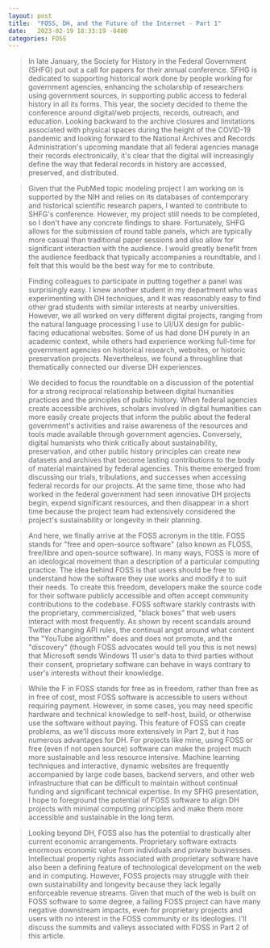 ```yaml
---
layout: post
title:  "FOSS, DH, and the Future of the Internet - Part 1"
date:   2023-02-19 18:33:19 -0400
categories: FOSS
---
```

>In late January, the Society for History in the Federal Government (SHFG) put out a call for papers for their annual conference. SFHG is dedicated to supporting historical work done by people working for government agencies, enhancing the scholarship of researchers using government sources, in supporting public access to federal history in all its forms. This year, the society decided to theme the conference around digital/web projects, records, outreach, and education. Looking backward to the archive closures and limitations associated with physical spaces during the height of the COVID-19 pandemic and looking forward to the National Archives and Records Administration's upcoming mandate that all federal agencies manage their records electronically, it's clear that the digital will increasingly define the way that federal records in history are accessed, preserved, and distributed.

>Given that the PubMed topic modeling project I am working on is supported by the NIH and relies on its databases of contemporary and historical scientific research papers, I wanted to contribute to SHFG's conference. However, my project still needs to be completed, so I don't have any concrete findings to share. Fortunately, SHFG allows for the submission of round table panels, which are typically more casual than traditional paper sessions and also allow for significant interaction with the audience. I would greatly benefit from the audience feedback that typically accompanies a roundtable, and I felt that this would be the best way for me to contribute.

>Finding colleagues to participate in putting together a panel was surprisingly easy. I knew another student in my department who was experimenting with DH techniques, and it was reasonably easy to find other grad students with similar interests at nearby universities. However, we all worked on very different digital projects, ranging from the natural language processing I use to UI/UX design for public-facing educational websites. Some of us had done DH purely in an academic context, while others had experience working full-time for government agencies on historical research, websites, or historic preservation projects. Nevertheless, we found a throughline that thematically connected our diverse DH experiences. 

>We decided to focus the roundtable on a discussion of the potential for a strong reciprocal relationship between digital humanities practices and the principles of public history. When federal agencies create accessible archives, scholars involved in digital humanities can more easily create projects that inform the public about the federal government's activities and raise awareness of the resources and tools made available through government agencies. Conversely, digital humanists who think critically about sustainability, preservation, and other public history principles can create new datasets and archives that become lasting contributions to the body of material maintained by federal agencies. This theme emerged from discussing our trials, tribulations, and successes when accessing federal records for our projects. At the same time, those who had worked in the federal government had seen innovative DH projects begin, expend significant resources, and then disappear in a short time because the project team had extensively considered the project's sustainability or longevity in their planning.

>And here, we finally arrive at the FOSS acronym in the title. FOSS stands for "free and open-source software" (also known as FLOSS, free/libre and open-source software). In many ways, FOSS is more of an ideological movement than a description of a particular computing practice. The idea behind FOSS is that users should be free to understand how the software they use works and modify it to suit their needs. To create this freedom, developers make the source code for their software publicly accessible and often accept community contributions to the codebase. FOSS software starkly contrasts with the proprietary, commercialized, "black boxes" that web users interact with most frequently. As shown by recent scandals around Twitter changing API rules, the continual angst around what content the "YouTube algorithm" does and does not promote, and the "discovery" (though FOSS advocates would tell you this is not news) that Microsoft sends Windows 11 user's data to third parties without their consent, proprietary software can behave in ways contrary to user's interests without their knowledge.

>While the F in FOSS stands for free as in freedom, rather than free as in free of cost, most FOSS software is accessible to users without requiring payment. However, in some cases, you may need specific hardware and technical knowledge to self-host, build, or otherwise use the software without paying. This feature of FOSS can create problems, as we'll discuss more extensively in Part 2, but it has numerous advantages for DH. For projects like mine, using FOSS or free (even if not open source) software can make the project much more sustainable and less resource intensive. Machine learning techniques and interactive, dynamic websites are frequently accompanied by large code bases, backend servers, and other web infrastructure that can be difficult to maintain without continual funding and significant technical expertise. In my SFHG presentation, I hope to foreground the potential of FOSS software to align DH projects with minimal computing principles and make them more accessible and sustainable in the long term.

>Looking beyond DH, FOSS also has the potential to drastically alter current economic arrangements. Proprietary software extracts enormous economic value from individuals and private businesses. Intellectual property rights associated with proprietary software have also been a defining feature of technological development on the web and in computing. However, FOSS projects may struggle with their own sustainability and longevity because they lack legally enforceable revenue streams. Given that much of the web is built on FOSS software to some degree, a failing FOSS project can have many negative downstream impacts, even for proprietary projects and users with no interest in the FOSS community or its ideologies. I'll discuss the summits and valleys associated with FOSS in Part 2 of this article.
